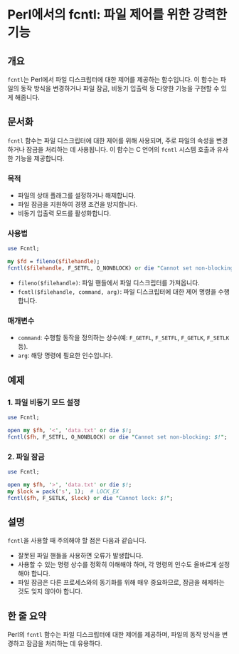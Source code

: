 <!--
Meta Description: # Perl에서의 fcntl: 파일 제어를 위한 강력한 기능 ## 개요 `fcntl`는 Perl에서 파일 디스크립터에 대한 제어를 제공하는 함수입니다. 이 함수는 파일의 동작 방식을 변경하거나 파일 잠금, 비동기 입출력 등 다양한 기능을 구현할 수 있게 해줍니다. ##...
Meta Keywords: fcntl, die, 제어를, 디스크립터에, 함수는
-->

# Perl에서의 fcntl: 파일 제어를 위한 강력한 기능

## 개요
`fcntl`는 Perl에서 파일 디스크립터에 대한 제어를 제공하는 함수입니다. 이 함수는 파일의 동작 방식을 변경하거나 파일 잠금, 비동기 입출력 등 다양한 기능을 구현할 수 있게 해줍니다.

## 문서화
`fcntl` 함수는 파일 디스크립터에 대한 제어를 위해 사용되며, 주로 파일의 속성을 변경하거나 잠금을 처리하는 데 사용됩니다. 이 함수는 C 언어의 `fcntl` 시스템 호출과 유사한 기능을 제공합니다.

### 목적
- 파일의 상태 플래그를 설정하거나 해제합니다.
- 파일 잠금을 지원하여 경쟁 조건을 방지합니다.
- 비동기 입출력 모드를 활성화합니다.

### 사용법
```perl
use Fcntl;

my $fd = fileno($filehandle);
fcntl($filehandle, F_SETFL, O_NONBLOCK) or die "Cannot set non-blocking: $!";
```

- `fileno($filehandle)`: 파일 핸들에서 파일 디스크립터를 가져옵니다.
- `fcntl($filehandle, command, arg)`: 파일 디스크립터에 대한 제어 명령을 수행합니다.

### 매개변수
- `command`: 수행할 동작을 정의하는 상수(예: `F_GETFL`, `F_SETFL`, `F_GETLK`, `F_SETLK` 등).
- `arg`: 해당 명령에 필요한 인수입니다.

## 예제
### 1. 파일 비동기 모드 설정
```perl
use Fcntl;

open my $fh, '<', 'data.txt' or die $!;
fcntl($fh, F_SETFL, O_NONBLOCK) or die "Cannot set non-blocking: $!";
```

### 2. 파일 잠금
```perl
use Fcntl;

open my $fh, '>', 'data.txt' or die $!;
my $lock = pack('s', 1);  # LOCK_EX
fcntl($fh, F_SETLK, $lock) or die "Cannot lock: $!";
```

## 설명
`fcntl`을 사용할 때 주의해야 할 점은 다음과 같습니다.
- 잘못된 파일 핸들을 사용하면 오류가 발생합니다.
- 사용할 수 있는 명령 상수를 정확히 이해해야 하며, 각 명령의 인수도 올바르게 설정해야 합니다.
- 파일 잠금은 다른 프로세스와의 동기화를 위해 매우 중요하므로, 잠금을 해제하는 것도 잊지 않아야 합니다.

## 한 줄 요약
Perl의 `fcntl` 함수는 파일 디스크립터에 대한 제어를 제공하며, 파일의 동작 방식을 변경하고 잠금을 처리하는 데 유용하다.